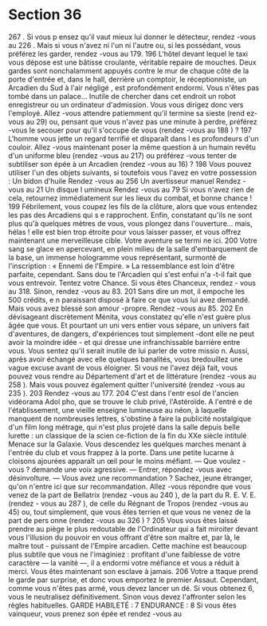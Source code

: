 # Section 36

267 . Si vous p ensez qu'il vaut mieux lui donner le détecteur,
rendez -vous au 226 . Mais si vous n'avez ni l'un ni l'autre ou, si
les possédant, vous préférez les garder, rendez -vous au 179.
196
L'hôtel devant lequel le taxi vous dépose est une bâtisse
croulante, véritable repaire de mouches. Deux gardes sont
nonchalamment appuyés contre le mur de chaque côté de la
porte d'entrée et, dans le hall, derrière un comptoir, le
réceptionniste, un Arcadien du Sud à l'air négligé , est
profondément endormi. Vous n'êtes pas tombé dans un palace...
Inutile de chercher dans cet endroit un robot enregistreur ou un
ordinateur d'admission. Vous vous dirigez donc vers l'employé.
Allez -vous attendre patiemment qu'il termine sa sieste (rend ez-
vous au 29) ou, pensant que vous n'avez pas une minute à
perdre, préférez -vous le secouer pour qu'il s'occupe de vous
(rendez -vous au 188 ) ?
197
L'homme vous jette un regard terrifié et disparaît dans l es
profondeurs d'un couloir. Allez -vous maintenant poser la même
question à un humain revêtu d'un uniforme bleu (rendez -vous au
217) ou préférez -vous tenter de subtiliser son épée à un Arcadien
(rendez -vous au 16) ?
198
Vous pouvez utiliser l'un des objets suivants, si toutefois vous
l'avez en votre possession :
Un bidon d'huile       Rendez -vous au 256
Un avertisseur manuel      Rendez -vous au 21
Un disque l umineux       Rendez -vous au 79
Si vous n'avez rien de cela, retournez immédiatement sur les
lieux du combat, et bonne chance !
199
Fébrilement, vous coupez les fils de la clôture, alors que vous
entendez les pas des Arcadiens qui s e rapprochent. Enfin,
constatant qu'ils ne sont plus qu'à quelques mètres de vous, vous
plongez dans l'ouverture... mais, hélas ! elle est bien trop étroite
pour vous laisser passer, et vous offrez maintenant une
merveilleuse cible. Votre aventure se termi ne ici.
200
Votre sang se glace en apercevant, en plein milieu de la salle
d'embarquement de la base, un immense hologramme vous
représentant, surmonté de l'inscription :  « Ennemi de
l'Empire. »  La ressemblance est loin d'être parfaite, cependant.
Sans dou te l'Arcadien qui s'est enfui n'a -t-il fait que vous
entrevoir. Tentez votre Chance. Si vous êtes Chanceux, rendez -
vous au 318. Sinon, rendez -vous au 83.
201
Sans dire un mot, il empoche les 500 crédits, e n paraissant
disposé à faire ce que vous lui avez demandé. Mais vous avez
blessé son amour -propre. Rendez -vous au 85.
202
En dévisageant discrètement Ménita, vous constatez qu'elle n'est
guère plus âgée que vous. Et pourtant un uni vers entier vous
sépare, un univers fait d'aventures, de dangers, d'expériences
tout simplement -dont elle ne peut avoir la moindre idée - et qui
dresse une infranchissable barrière entre vous. Vous sentez qu'il
serait inutile de lui parler de votre missio n. Aussi, après avoir
échangé avec elle quelques banalités, vous bredouillez une vague
excuse avant de vous éloigner. Si vous ne l'avez déjà fait, vous
pouvez vous rendre au Département d'art et de littérature
(rendez -vous au 258 ). Mais vous pouvez également quitter
l'université (rendez -vous au 235 ).
203
Rendez -vous au 177.
204
C'est dans l'entr esol de l'ancien vidéorama Adol pho, que se
trouve le club privé, l'Astéroïde. A l'entré e de l'établissement, une
vieille enseigne lumineuse au néon, à laquelle manquent de
nombreuses lettres, s'obstine à faire la publicité nostalgique d'un
film long métrage, qui n'est plus projeté dans la salle depuis belle
lurette :  un classique de la scien ce-fiction de la fin du  XXe siècle
intitulé  Menace sur la Galaxie.  Vous descendez les quelques
marches menant à l'entrée du club et vous frappez à la porte.
Dans une petite lucarne à cloisons ajourées apparaît un œil pour
le moins méfiant.
— Que voulez -vous ? demande une voix agressive.
— Entrer, répondez -vous avec désinvolture.
— Vous avez une recommandation ? Sachez, jeune étranger,
qu'on n'entre ici que sur recommandation. Allez -vous répondre
que vous venez de la part de
Bellatrix (rendez -vous au 240 ), de la part du R. E. V. E. (rendez -
vous au 287 ), de celle du Régnant de Tropos (rendez -vous au
45) ou, tout simplement, que vous êtes terrien et que vous ne
venez de la part de pers onne (rendez -vous au 326 ) ?
205
Vous vous êtes laissé prendre au piège le plus redoutable de
l'Ordinateur qui a fait miroiter devant vous l'illusion du pouvoir
en vous offrant d'être son maître et, par là, le maître tout -
puissant de l'Empire arcadien. Cette machine est beaucoup plus
subtile que vous ne l'imaginiez : profitant d'une faiblesse de votre
caractère — la vanité —, il a endormi votre méfiance et vous a
réduit à merci. Vous êtes maintenant son esclave à jamais.
206
Votre a ttaque prend le garde par surprise, et donc vous emportez
le premier Assaut. Cependant, comme vous n'êtes pas armé, vous
devez lancer un dé. Si vous obtenez 6, vous le neutralisez
définitivement. Sinon vous devez l'affronter selon les règles
habituelles.
GARDE  HABILETÉ  : 7 ENDURANCE  : 8
Si vous êtes vainqueur, vous prenez son épée et rendez -vous au
